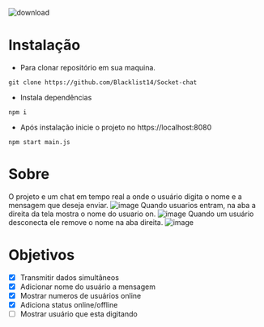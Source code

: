 ![download](https://user-images.githubusercontent.com/79177415/153426122-b5631610-b85d-4234-b068-a6e5dbb5aa86.gif)
# Instalação
- Para clonar repositório em sua maquina. 
 ```git
git clone https://github.com/Blacklist14/Socket-chat 
```
- Instala dependências
```npm
npm i
``` 
 - Após instalação inicie o projeto no https://localhost:8080
```npm
npm start main.js
```

# Sobre
O projeto e um chat em tempo real a onde o usuário digita o nome e a mensagem que deseja enviar.
![image](https://user-images.githubusercontent.com/79177415/153702405-2864bd5d-8d9a-4789-8036-93e1ea306c30.png)
Quando usuarios entram, na aba a direita da tela mostra o nome do usuario on.
![image](https://user-images.githubusercontent.com/79177415/153702269-0bf067c7-1d64-4a81-ac39-67e34e958ba5.png)
Quando um usuário desconecta ele remove o nome na aba direita.
![image](https://user-images.githubusercontent.com/79177415/153702324-88c30947-8dc5-4554-acf6-8f1c18bcbeee.png)

# Objetivos

- [x] Transmitir dados simultâneos
- [x] Adicionar nome do usuário a mensagem
- [x] Mostrar numeros de usuários online
- [x] Adiciona status online/offline
- [ ] Mostrar usuário que esta digitando